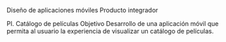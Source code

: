
Diseño de aplicaciones móviles
Producto integrador

PI. Catálogo de películas
Objetivo
Desarrollo de una aplicación móvil que permita al usuario la experiencia de visualizar un catálogo de películas. 

